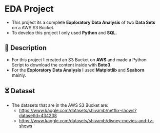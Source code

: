 # EDA Project

- This project its a complete **Exploratory Data Analysis** of two **Data Sets** on a AWS S3 Bucket.
- To develop this project I only used **Python** and **SQL**.
  
## 📝 Description
- For this project I created an S3 Bucket on **AWS** and made a Python Script to download the content inside with **Boto3**.
- For the **Exploratory Data Analysis** I used **Matplotlib** and **Seaborn** mainly.

## ⏳ Dataset
- The datasets that are in the AWS S3 Bucket are:
  - https://www.kaggle.com/datasets/shivamb/netflix-shows?datasetId=434238
  - https://www.kaggle.com/datasets/shivamb/disney-movies-and-tv-shows
